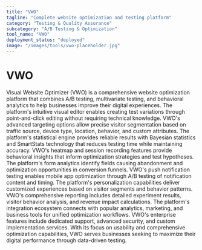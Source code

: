 ```yaml
---
title: "VWO"
tagline: "Complete website optimization and testing platform"
category: "Testing & Quality Assurance"
subcategory: "A/B Testing & Optimization"
tool_name: "VWO"
deployment_status: "deployed"
image: "/images/tools/vwo-placeholder.jpg"
---
```


# VWO

Visual Website Optimizer (VWO) is a comprehensive website optimization platform that combines A/B testing, multivariate testing, and behavioral analytics to help businesses improve their digital experiences. The platform's intuitive visual editor enables creating test variations through point-and-click editing without requiring technical knowledge. VWO's advanced targeting options allow precise visitor segmentation based on traffic source, device type, location, behavior, and custom attributes. The platform's statistical engine provides reliable results with Bayesian statistics and SmartStats technology that reduces testing time while maintaining accuracy. VWO's heatmap and session recording features provide behavioral insights that inform optimization strategies and test hypotheses. The platform's form analytics identify fields causing abandonment and optimization opportunities in conversion funnels. VWO's push notification testing enables mobile app optimization through A/B testing of notification content and timing. The platform's personalization capabilities deliver customized experiences based on visitor segments and behavior patterns. VWO's comprehensive reporting includes detailed experiment results, visitor behavior analysis, and revenue impact calculations. The platform's integration ecosystem connects with popular analytics, marketing, and business tools for unified optimization workflows. VWO's enterprise features include dedicated support, advanced security, and custom implementation services. With its focus on usability and comprehensive optimization capabilities, VWO serves businesses seeking to maximize their digital performance through data-driven testing.
